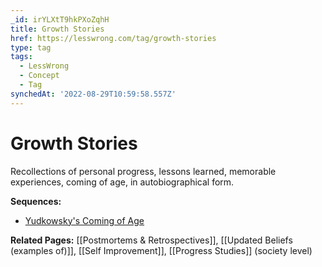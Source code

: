 ```yaml
---
_id: irYLXtT9hkPXoZqhH
title: Growth Stories
href: https://lesswrong.com/tag/growth-stories
type: tag
tags:
  - LessWrong
  - Concept
  - Tag
synchedAt: '2022-08-29T10:59:58.557Z'
---
```

# Growth Stories

Recollections of personal progress, lessons learned, memorable experiences, coming of age, in autobiographical form.

**Sequences:** 

*   [Yudkowsky's Coming of Age](https://www.lesswrong.com/s/SXurf2mWFw8LX2mkG)

**Related Pages:** [[Postmortems & Retrospectives]], [[Updated Beliefs (examples of)]], [[Self Improvement]], [[Progress Studies]] (society level)